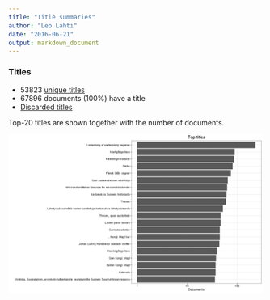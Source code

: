 ```yaml
---
title: "Title summaries"
author: "Leo Lahti"
date: "2016-06-21"
output: markdown_document
---
```



### Titles

 * 53823 [unique titles](output.tables/title_accepted.csv)
 * 67896 documents (100%) have a title
 * [Discarded titles](output.tables/title_discarded.csv)
 <!--* [Title harmonization table](output.tables/title_conversion_nontrivial.csv)-->

Top-20 titles are shown together with the number of documents.

![plot of chunk summarytitle](figure/summarytitle-1.png)

